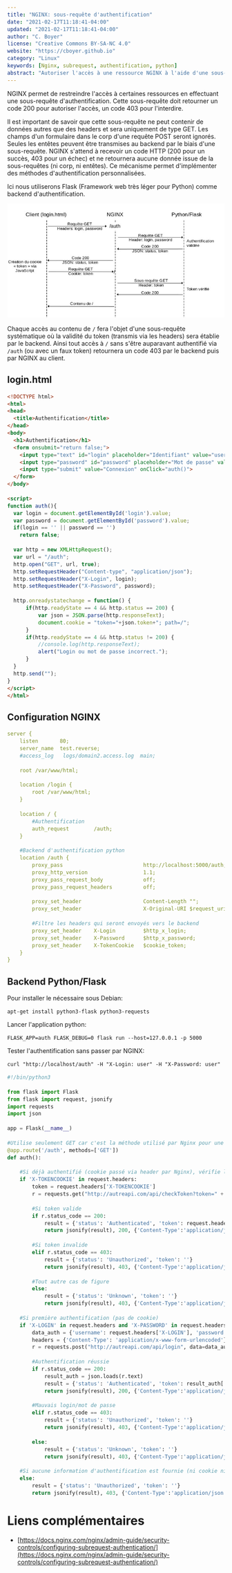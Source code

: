 ```yaml
---
title: "NGINX: sous-requête d'authentification"
date: "2021-02-17T11:18:41-04:00"
updated: "2021-02-17T11:18:41-04:00"
author: "C. Boyer"
license: "Creative Commons BY-SA-NC 4.0"
website: "https://cboyer.github.io"
category: "Linux"
keywords: [Nginx, subrequest, authentification, python]
abstract: "Autoriser l'accès à une ressource NGINX à l'aide d'une sous-requête d'authentification."
---
```



NGINX permet de restreindre l'accès à certaines ressources en effectuant une sous-requête d'authentification. Cette sous-requête doit retourner un code 200 pour autoriser l'accès, un code 403 pour l'interdire.

Il est important de savoir que cette sous-requête ne peut contenir de données autres que des headers et sera uniquement de type GET. Les champs d'un formulaire dans le corp d'une requête POST seront ignorés. Seules les entêtes peuvent être transmises au backend par le biais d'une sous-requête.
NGINX s'attend à recevoir un code HTTP (200 pour un succès, 403 pour un échec) et ne retournera aucune donnée issue de la sous-requêtes (ni corp, ni entêtes).
Ce mécanisme permet d'implémenter des méthodes d'authentification personnalisées.

Ici nous utiliserons Flask (Framework web très léger pour Python) comme backend d'authentification.



![Authentification avec une sous-requête](nginx-subrequest.jpg)


Chaque accès au contenu de `/` fera l'objet d'une sous-requête systématique où la validité du token (transmis via les headers) sera établie par le backend.
Ainsi tout accès à `/` sans s'être auparavant authentifié via `/auth` (ou avec un faux token) retournera un code 403 par le backend puis par NGINX au client.

## login.html
```HTML
<!DOCTYPE html>
<html>
<head>
  <title>Authentification</title>
</head>
<body>
  <h1>Authentification</h1>
  <form onsubmit="return false;">
    <input type="text" id="login" placeholder="Identifiant" value="user" required><br>
    <input type="password" id="password" placeholder="Mot de passe" value="user" required><br>
    <input type="submit" value="Connexion" onClick="auth()">
  </form>
</body>

<script>
function auth(){
  var login = document.getElementById('login').value;
  var password = document.getElementById('password').value;
  if(login == '' || password == '')
    return false;

  var http = new XMLHttpRequest();
  var url = "/auth";
  http.open("GET", url, true);
  http.setRequestHeader("Content-type", "application/json");
  http.setRequestHeader("X-Login", login);
  http.setRequestHeader("X-Password", password); 

  http.onreadystatechange = function() {
      if(http.readyState == 4 && http.status == 200) {
          var json = JSON.parse(http.responseText);
          document.cookie = "token="+json.token+"; path=/"; 
      }
      if(http.readyState == 4 && http.status != 200) {
          //console.log(http.responseText);
          alert("Login ou mot de passe incorrect.");
      }
  }
  http.send("");
}
</script>
</html>
```

## Configuration NGINX

```YAML
server {
	listen       80;
   	server_name  test.reverse;
   	#access_log   logs/domain2.access.log  main;

	root /var/www/html;

	location /login {
		root /var/www/html;
	}

	location / {
		#Authentification	
		auth_request        /auth;
	}

	#Backend d'authentification python
	location /auth {
        proxy_pass                          http://localhost:5000/auth;
        proxy_http_version                  1.1;
        proxy_pass_request_body             off;
        proxy_pass_request_headers          off;

        proxy_set_header                    Content-Length "";
        proxy_set_header                    X-Original-URI $request_uri;

        #Filtre les headers qui seront envoyés vers le backend
        proxy_set_header    X-Login	        $http_x_login;
        proxy_set_header    X-Password	    $http_x_password;
        proxy_set_header    X-TokenCookie	$cookie_token;
	}
}
```

## Backend Python/Flask

Pour installer le nécessaire sous Debian:
```Console
apt-get install python3-flask python3-requests
```

Lancer l'application python:
```Console
FLASK_APP=auth FLASK_DEBUG=0 flask run --host=127.0.0.1 -p 5000
```

Tester l'authentification sans passer par NGINX:
```Console
curl "http://localhost/auth" -H "X-Login: user" -H "X-Password: user"
```

```Python
#!/bin/python3

from flask import Flask
from flask import request, jsonify
import requests
import json

app = Flask(__name__)

#Utilise seulement GET car c'est la méthode utilisé par Nginx pour une sous-requête d'authentification
@app.route('/auth', methods=['GET'])
def auth():

    #Si déjà authentifié (cookie passé via header par Nginx), vérifie le token (via une autre API)
    if 'X-TOKENCOOKIE' in request.headers:
        token = request.headers['X-TOKENCOOKIE']
        r = requests.get("http://autreapi.com/api/checkToken?token=" + token)

        #Si token valide
        if r.status_code == 200:
            result = {'status': 'Authenticated', 'token': request.headers['X-TOKENCOOKIE']}
            return jsonify(result), 200, {'Content-Type':'application/json', 'X-Token':request.headers['X-TOKENCOOKIE']}

        #Si token invalide
        elif r.status_code == 403:
            result = {'status': 'Unauthorized', 'token': ''}
            return jsonify(result), 403, {'Content-Type':'application/json', 'X-Token':''}

        #Tout autre cas de figure
        else:
            result = {'status': 'Unknown', 'token': ''}
            return jsonify(result), 403, {'Content-Type':'application/json', 'X-Token':''}

    #Si première authentification (pas de cookie)
    if 'X-LOGIN' in request.headers and 'X-PASSWORD' in request.headers:
        data_auth = {'username': request.headers['X-LOGIN'], 'password': request.headers['X-PASSWORD']}
        headers = {'Content-Type': 'application/x-www-form-urlencoded'}
        r = requests.post("http://autreapi.com/api/login", data=data_auth, headers=headers)

        #Authentification réussie
        if r.status_code == 200:
            result_auth = json.loads(r.text)
            result = {'status': 'Authenticated', 'token': result_auth['authToken']}
            return jsonify(result), 200, {'Content-Type':'application/json', 'X-Token':result_auth['authToken']}

        #Mauvais login/mot de passe
        elif r.status_code == 403:
            result = {'status': 'Unauthorized', 'token': ''}
            return jsonify(result), 403, {'Content-Type':'application/json', 'X-Token':''}

        else:
            result = {'status': 'Unknown', 'token': ''}
            return jsonify(result), 403, {'Content-Type':'application/json', 'X-Token':''}

    #Si aucune information d'authentification est fournie (ni cookie ni headers)
    else:
        result = {'status': 'Unauthorized', 'token': ''}
        return jsonify(result), 403, {'Content-Type':'application/json', 'X-Token':''}

```



# Liens complémentaires
 - [https://docs.nginx.com/nginx/admin-guide/security-controls/configuring-subrequest-authentication/](https://docs.nginx.com/nginx/admin-guide/security-controls/configuring-subrequest-authentication/)
